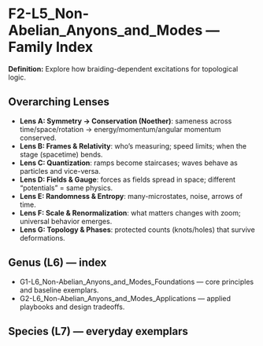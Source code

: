 # F2-L5_Non-Abelian_Anyons_and_Modes — Family Index
**Definition:** Explore how braiding-dependent excitations for topological logic.

## Overarching Lenses

- **Lens A: Symmetry -> Conservation (Noether)**: sameness across time/space/rotation → energy/momentum/angular momentum conserved.
- **Lens B: Frames & Relativity**: who’s measuring; speed limits; when the stage (spacetime) bends.
- **Lens C: Quantization**: ramps become staircases; waves behave as particles and vice-versa.
- **Lens D: Fields & Gauge**: forces as fields spread in space; different “potentials” = same physics.
- **Lens E: Randomness & Entropy**: many-microstates, noise, arrows of time.
- **Lens F: Scale & Renormalization**: what matters changes with zoom; universal behavior emerges.
- **Lens G: Topology & Phases**: protected counts (knots/holes) that survive deformations.

## Genus (L6) — index
- G1-L6_Non-Abelian_Anyons_and_Modes_Foundations — core principles and baseline exemplars.
- G2-L6_Non-Abelian_Anyons_and_Modes_Applications — applied playbooks and design tradeoffs.

## Species (L7) — everyday exemplars
